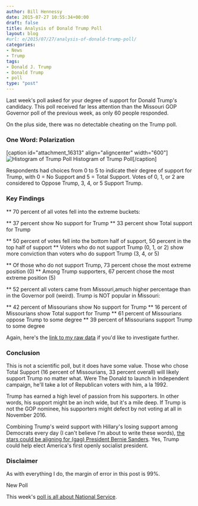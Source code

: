 ```yaml
---
author: Bill Hennessy
date: 2015-07-27 10:55:34+00:00
draft: false
title: Analysis of Donald Trump Poll
layout: blog
#url: e/2015/07/27/analysis-of-donald-trump-poll/
categories:
- News
- Trump
tags:
- Donald J. Trump
- Donald Trump
- poll
type: "post"
---
```


Last week's poll asked for your degree of support for Donald Trump's candidacy. This poll received far less attention than the Missouri GOP Governor poll of the previous week, as only 60 people responded.

On the plus side, there was no detectable cheating on the Trump poll.



### One Word: Polarization



[caption id="attachment_16313" align="aligncenter" width="600"]![Histogram of Trump Poll](https://hennessysview.com/wp-content/uploads/2015/07/image.png)
Histogram of Trump Poll[/caption]

Respondents had choices from 0 to 5 to indicate their degree of support for Trump, with 0 = No Support and 5 = Total Support. Votes of 0, 1, or 2 are considered to Oppose Trump, 3, 4, or 5 Support Trump.



### Key Findings






** 70 percent of all votes fell into the extreme buckets:

** 37 percent show No support for Trump
** 33 percent show Total support for Trump


** 50 percent of votes fell into the bottom half of support, 50 percent in the top half of support
** Voters who do not support Trump (0, 1, or 2) show more conviction than voters who do support Trump (3, 4, or 5)

** Of those who do not support Trump, 73 percent chose the most extreme position (0)
** Among Trump supporters, 67 percent chose the most extreme position (5)


** 52 percent all voters came from Missouri,amuch higher percentage than in the Governor poll (weird). Trump is NOT popular in Missouri:

** 42 percent of Missourians show No support for Trump
** 16 percent of Missourians show Total support for Trump
** 61 percent of Missourians oppose Trump to some degree
** 39 percent of Missourians support Trump to some degree




Again, here's the [link to my raw data](https://docs.google.com/spreadsheets/d/1elEBTOtv__NO_iBq55GfA7461MBXBvuhXCjnYeEcYV4/edit?usp=sharing) if you'd like to investigate further.



### Conclusion



This is not a scientific poll, but it does have some value. Those who chose Total Support (16 percent of Missourians, 33 percent overall) will likely support Trump no matter what. Were The Donald to launch in Independent campaign, he'll take a lot of Republican voters with him, a la 1992.

Trump has earned a high level of passion from his supporters. In other words, his support might be an inch wide, but it's a mile deep. If Trump is not the GOP nominee, his supporters might defect by not voting at all in November 2016.

Combining Trump's weird support with Hillary's losing support among Democrats every day (I can't believe I'm about to write these words), [the stars could be aligning for (gag) President Bernie Sanders](https://www.zerohedge.com/news/2015-07-26/clinton-favorability-plunges-sanders-surges-amid-classified-emails-scandal). Yes, Trump could help elect America's first openly socialist president.



### Disclaimer



As with everything I do, the margin of error in this post is 99%.

New Poll

This week's [poll is all about National Service](https://wp.me/p3daxv-4fb).
